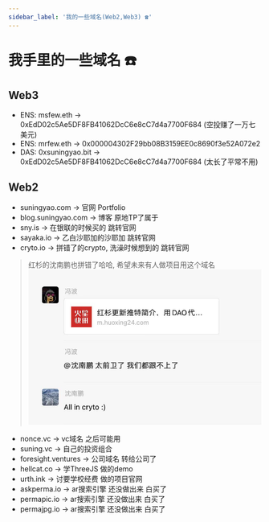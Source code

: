 ```yaml
---
sidebar_label: '我的一些域名(Web2,Web3) ☎️'
---
```


# 我手里的一些域名 ☎️

## Web3

- ENS: msfew.eth -> 0xEdD02c5Ae5DF8FB41062DcC6e8cC7d4a7700F684 (空投赚了一万七美元)
- ENS: mrfew.eth -> 0x000004302F29bb08B3159EE0c8690f3e52A072e2
- DAS: 0xsuningyao.bit -> 0xEdD02c5Ae5DF8FB41062DcC6e8cC7d4a7700F684 (太长了平常不用)

## Web2

- suningyao.com -> 官网 Portfolio
- blog.suningyao.com -> 博客 原地TP了属于
- sny.is -> 在银联的时候买的 跳转官网
- sayaka.io -> 乙白沙耶加的沙耶加 跳转官网
- cryto.io -> 拼错了的crypto, 洗澡时候想到的 跳转官网
> 红杉的沈南鹏也拼错了哈哈, 希望未来有人做项目用这个域名
![cryto](/img/domain/cryto.jpg)
- nonce.vc -> vc域名 之后可能用
- suning.vc -> 自己的投资组合
- foresight.ventures -> 公司域名 转给公司了
- hellcat.co -> 学ThreeJS 做的demo
- urth.ink -> 讨要学校经费 做的项目官网
- askperma.io -> ar搜索引擎 还没做出来 白买了
- permapic.io -> ar搜索引擎 还没做出来 白买了
- permajpg.io -> ar搜索引擎 还没做出来 白买了